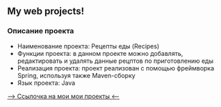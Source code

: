## My web projects!
### Описание проекта
* Наименование проекта: Рецепты еды (Recipes)
* Функции проекта: в данном проекте можно добавлять, редактировать и удалять данные рецптов по приготовлению еды
* Реализация проекта: проект реализован с помощью фреймворка Spring, используя также Maven-сборку
* Язык проекта: Java

[--> Ссылочка на мои мои проекты <--](https://github.com/KiiroNoInazuma?tab=repositories)
